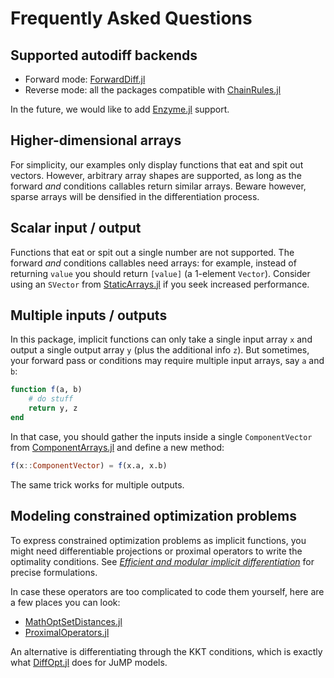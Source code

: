 # Frequently Asked Questions

## Supported autodiff backends

- Forward mode: [ForwardDiff.jl](https://github.com/JuliaDiff/ForwardDiff.jl)
- Reverse mode: all the packages compatible with [ChainRules.jl](https://github.com/JuliaDiff/ChainRules.jl)

In the future, we would like to add [Enzyme.jl](https://github.com/EnzymeAD/Enzyme.jl) support.

## Higher-dimensional arrays

For simplicity, our examples only display functions that eat and spit out vectors.
However, arbitrary array shapes are supported, as long as the forward _and_ conditions callables return similar arrays.
Beware however, sparse arrays will be densified in the differentiation process.

## Scalar input / output

Functions that eat or spit out a single number are not supported.
The forward _and_ conditions callables need arrays: for example, instead of returning `value` you should return `[value]` (a 1-element `Vector`). 
Consider using an `SVector` from [StaticArrays.jl](https://github.com/JuliaArrays/StaticArrays.jl) if you seek increased performance.

## Multiple inputs / outputs

In this package, implicit functions can only take a single input array `x` and output a single output array `y` (plus the additional info `z`).
But sometimes, your forward pass or conditions may require multiple input arrays, say `a` and `b`:

```julia
function f(a, b)
    # do stuff
    return y, z
end
```

In that case, you should gather the inputs inside a single `ComponentVector` from [ComponentArrays.jl](https://github.com/jonniedie/ComponentArrays.jl) and define a new method:

```julia
f(x::ComponentVector) = f(x.a, x.b)
```

The same trick works for multiple outputs.

## Modeling constrained optimization problems

To express constrained optimization problems as implicit functions, you might need differentiable projections or proximal operators to write the optimality conditions.
See [_Efficient and modular implicit differentiation_](https://arxiv.org/abs/2105.15183) for precise formulations.

In case these operators are too complicated to code them yourself, here are a few places you can look:

- [MathOptSetDistances.jl](https://github.com/matbesancon/MathOptSetDistances.jl)
- [ProximalOperators.jl](https://github.com/JuliaFirstOrder/ProximalOperators.jl)

An alternative is differentiating through the KKT conditions, which is exactly what [DiffOpt.jl](https://github.com/jump-dev/DiffOpt.jl) does for JuMP models.
